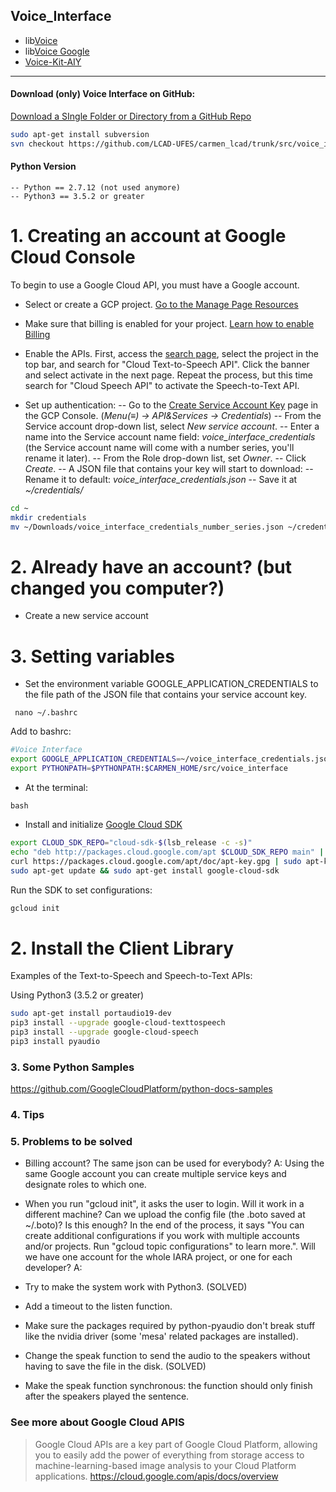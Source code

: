 ## Voice_Interface

  * lib[Voice](https://github.com/LCAD-UFES/carmen_lcad/tree/master/src/voice_interface/libvoice)
  * lib[Voice Google](https://github.com/LCAD-UFES/carmen_lcad/tree/master/src/voice_interface/libvoice_google)
  * [Voice-Kit-AIY](https://github.com/LCAD-UFES/carmen_lcad/tree/master/src/voice_interface/voice_kit_aiy)

***

#### Download (only) Voice Interface on GitHub:

[Download a SIngle Folder or Directory from a GitHub Repo](https://stackoverflow.com/questions/7106012/download-a-single-folder-or-directory-from-a-github-repo)

  ```sh
  sudo apt-get install subversion
  svn checkout https://github.com/LCAD-UFES/carmen_lcad/trunk/src/voice_interface/
  ```
#### Python Version

	-- Python == 2.7.12 (not used anymore)
	-- Python3 == 3.5.2 or greater

# 1. Creating an account at Google Cloud Console

To begin to use a Google Cloud API, you must have a Google account.

- Select or create a GCP project. [Go to the Manage Page Resources](https://console.cloud.google.com/cloud-resource-manager?_ga=2.159473469.-1617484999.1535991245)

- Make sure that billing is enabled for your project. [Learn how to enable Billing](https://cloud.google.com/billing/docs/how-to/modify-project)

- Enable the APIs. First, access the [search page](https://console.cloud.google.com/apis/library?project=voice-iara&folder&organizationId), select the project in the top bar, and search for "Cloud Text-to-Speech API". Click the banner and select activate in the next page. Repeat the process, but this time search for "Cloud Speech API" to activate the  Speech-to-Text API. 

- Set up authentication:
-- Go to the [Create Service Account Key](https://console.cloud.google.com/apis/credentials/serviceaccountkey?_ga=2.62067500.-1617484999.1535991245) page in the GCP Console. (*Menu(≡) ->  API&Services -> Credentials*)
-- From the Service account drop-down list, select *New service account*.
-- Enter a name into the Service account name field: *voice_interface_credentials* (the Service account name will come with a number series, you'll rename it later).
-- From the Role drop-down list, set *Owner*.
-- Click *Create*.
-- A JSON file that contains your key will start to download:
 -- Rename it to default: *voice_interface_credentials.json*
 -- Save it at *~/credentials/*
```sh
cd ~
mkdir credentials
mv ~/Downloads/voice_interface_credentials_number_series.json ~/credentials/voice_interface_credentials.json
```
  
# 2. Already have an account? (but changed you computer?)

 - Create a new service account
 

# 3. Setting variables
- Set the environment variable GOOGLE_APPLICATION_CREDENTIALS to the file path of the JSON file that contains your service account key.
```
 nano ~/.bashrc
``` 
 Add to bashrc:
```sh
#Voice Interface
export GOOGLE_APPLICATION_CREDENTIALS=~/voice_interface_credentials.json
export PYTHONPATH=$PYTHONPATH:$CARMEN_HOME/src/voice_interface
```
- At the terminal:
```
bash
```

- Install and initialize [Google Cloud SDK](https://cloud.google.com/sdk/docs/#deb)
```sh
export CLOUD_SDK_REPO="cloud-sdk-$(lsb_release -c -s)"
echo "deb http://packages.cloud.google.com/apt $CLOUD_SDK_REPO main" | sudo tee -a /etc/apt/sources.list.d/google-cloud-sdk.list
curl https://packages.cloud.google.com/apt/doc/apt-key.gpg | sudo apt-key add -
sudo apt-get update && sudo apt-get install google-cloud-sdk
```
Run the SDK to set configurations:
```sh
gcloud init
```

# 2. Install the Client Library

Examples of the Text-to-Speech and Speech-to-Text APIs:

Using Python3 (3.5.2 or greater)
```sh
sudo apt-get install portaudio19-dev
pip3 install --upgrade google-cloud-texttospeech
pip3 install --upgrade google-cloud-speech
pip3 install pyaudio
```

### 3. Some Python Samples

https://github.com/GoogleCloudPlatform/python-docs-samples

### 4. Tips

  
### 5. Problems to be solved

  - Billing account? The same json can be used for everybody? 
  	A: Using the same Google account you can create multiple service keys and designate roles to which one.
  	
  - When you run "gcloud init", it asks the user to login. Will it work in a different machine? Can we upload the config file (the .boto saved at ~/.boto)? Is this enough? In the end of the process, it says "You can create additional configurations if you work with multiple accounts and/or projects. Run "gcloud topic configurations" to learn more.". Will we have one account for the whole IARA project, or one for each developer?
  A:
  
  - Try to make the system work with Python3. (SOLVED)
  - Add a timeout to the listen function.
  - Make sure the packages required by python-pyaudio don't break stuff like the nvidia driver (some 'mesa' related packages are installed).
  - Change the speak function to send the audio to the speakers without having to save the file in the disk. (SOLVED)
  - Make the speak function synchronous: the function should only finish after the speakers played the sentence.

### See more about Google Cloud APIS

> Google Cloud APIs are a key part of Google Cloud Platform, allowing you to
> easily add the power of everything from storage access to machine-learning-based 
> image analysis to your Cloud Platform applications.
> https://cloud.google.com/apis/docs/overview
